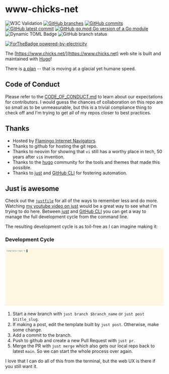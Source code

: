 # www-chicks-net

![W3C Validation](https://img.shields.io/w3c-validation/html?targetUrl=https%3A%2F%2Fwww.chicks.net%2F)
[![GitHub branches](https://badgen.net/github/branches/chicks-net/www-chicks-net)](https://github.com/chicks-net/www-chicks-net/)
[![GitHub commits](https://badgen.net/github/commits/chicks-net/www-chicks-net)](https://GitHub.com/chicks-net/www-chicks-net/commit/)
[![GitHub latest commit](https://badgen.net/github/last-commit/chicks-net/www-chicks-net)](https://GitHub.com/chicks-net/www-chicks-net/commit/)
[![GitHub go.mod Go version of a Go module](https://img.shields.io/github/go-mod/go-version/chicks-net/www-chicks-net.svg)](https://github.com/chicks-net/www-chicks-net)
![Dynamic TOML Badge](https://img.shields.io/badge/dynamic/toml?url=https%3A%2F%2Fraw.githubusercontent.com%2Fchicks-net%2Fwww-chicks-net%2Frefs%2Fheads%2Fmain%2Fhugo.toml&query=%24.theme%5B0%5D&label=theme%5B0%5D)
![GitHub branch status](https://img.shields.io/github/checks-status/chicks-net/www-chicks-net/main)

[![ForTheBadge powered-by-electricity](http://ForTheBadge.com/images/badges/powered-by-electricity.svg)](http://ForTheBadge.com)

The [https://www.chicks.net/](https://www.chicks.net) web site is built and
maintained with [Hugo](https://gohugo.io/)!

There is [a plan](TODO.md) -- that is moving at a glacial yet humane speed.

## Code of Conduct

Please refer to the [CODE_OF_CONDUCT.md](CODE_OF_CONDUCT.md) to learn about our
expectations for contributors.  I would guess the chances of collaboration on
this repo are so small as to be unmeasurable, but this is a trivial compliance
thing to check off and I'm trying to get all of my repos closer to best
practices.

## Thanks

- Hosted by [Flamingo Internet Navigators](https://www.fini.net/).
- Thanks to github for hosting the git repo.
- Thanks to neovim for showing that `vi` still has a worthy place in tech, 50
  years after `vi`s invention.
- Thanks to the [hugo](https://gohugo.io/) community for the tools and themes
  that made this possible.
- Thanks to [just](https://just.systems/man/en/) and
  [GitHub CLI](https://cli.github.com/) for fostering automation.

## Just is awesome

Check out the [`justfile`](https://github.com/chicks-net/www-chicks-net/blob/main/justfile)
for all of the ways to remember less and do more.  Watching
[my youtube video on just](https://youtu.be/m7ZCnGnYyvs?si=QNvUZJiGo20FVdnD)
would be a great way to see what I'm trying to do here.
Between [just](https://just.systems/man/en/) and
[GitHub CLI](https://cli.github.com/) you can get a way to manage the full
development cycle from the command line.

The resulting development cycle is as toil-free as I can imagine making it:

### Development Cycle

![dev-process animation](https://github.com/fini-net/template-repo/raw/main/docs/dev-process.gif)

1. Start a new branch with `just branch $branch_name` or `just post $title_slug`.
1. If making a post, edit the template built by `just post`.  Otherwise, make
   some change.
1. Add a commit to the branch.
1. Push to github and create a new Pull Request with `just pr`.
1. Merge the PR with `just merge` which also gets our local repo back to latest
   `main`.  So we can start the whole process over again.

I love that I can do all of this from the terminal, but the web UX is there if you still want it.
